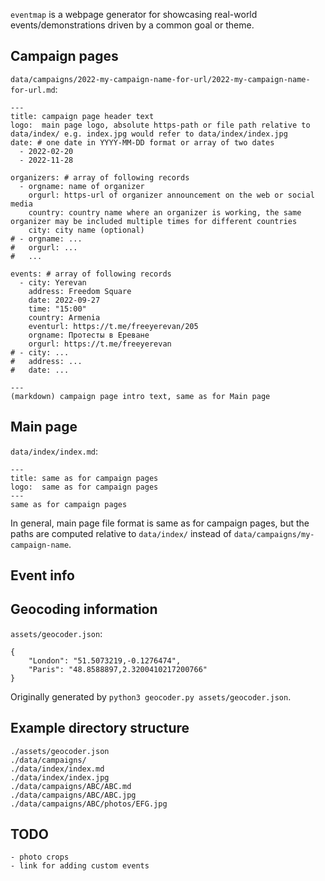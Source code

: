 `eventmap` is a webpage generator for showcasing real-world events/demonstrations driven by a common goal or theme.

## Campaign pages
`data/campaigns/2022-my-campaign-name-for-url/2022-my-campaign-name-for-url.md`:
```
---
title: campaign page header text
logo:  main page logo, absolute https-path or file path relative to data/index/ e.g. index.jpg would refer to data/index/index.jpg 
date: # one date in YYYY-MM-DD format or array of two dates
  - 2022-02-20
  - 2022-11-28

organizers: # array of following records
  - orgname: name of organizer
    orgurl: https-url of organizer announcement on the web or social media
    country: country name where an organizer is working, the same organizer may be included multiple times for different countries
    city: city name (optional)
# - orgname: ...
#   orgurl: ...
#   ...

events: # array of following records
  - city: Yerevan
    address: Freedom Square
    date: 2022-09-27
    time: "15:00"
    country: Armenia
    eventurl: https://t.me/freeyerevan/205
    orgname: Протесты в Ереване
    orgurl: https://t.me/freeyerevan
# - city: ...
#   address: ...
#   date: ...
  
---
(markdown) campaign page intro text, same as for Main page
```

## Main page
`data/index/index.md`:
```
---
title: same as for campaign pages
logo:  same as for campaign pages 
---
same as for campaign pages
```

In general, main page file format is same as for campaign pages, but the paths are computed relative to `data/index/` instead of `data/campaigns/my-campaign-name`.


## Event info

## Geocoding information
`assets/geocoder.json`:
```
{
    "London": "51.5073219,-0.1276474",
    "Paris": "48.8588897,2.3200410217200766"
}
```

Originally generated by `python3 geocoder.py assets/geocoder.json`.

## Example directory structure
```
./assets/geocoder.json
./data/campaigns/
./data/index/index.md
./data/index/index.jpg
./data/campaigns/ABC/ABC.md
./data/campaigns/ABC/ABC.jpg
./data/campaigns/ABC/photos/EFG.jpg
```

## TODO
```
- photo crops
- link for adding custom events
```
